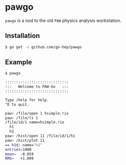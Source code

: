 pawgo
=====

`pawgo` is a nod to the old `PAW` physics analysis workstation.

## Installation

```sh
$ go get -u github.com/go-hep/pawgo
```

## Example

```sh
$ pawgo

:::::::::::::::::::::::::::::
:::   Welcome to PAW-Go   :::
:::::::::::::::::::::::::::::

Type /help for help.
^D to quit.

paw> /file/open 1 hsimple.rio
paw> /file/ls 1
/file/id/1 name=hsimple.rio
  h1
  h2
paw> /hist/open 11 /file/id/1/h1
paw> /hist/plot 11
== h1d: name="h1"
entries=1000
mean=  -0.059
RMS=   +1.009

```
